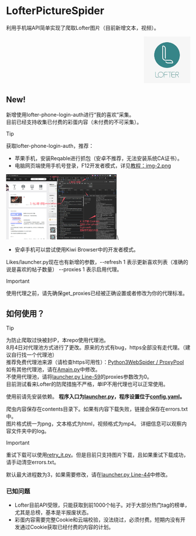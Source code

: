 # LofterPictureSpider
利用手机端API简单实现了爬取Lofter图片（目前新增文本，视频）。
<div align="right"><img src="img.png" width = 128 height = 128 alt="Lofter Icon"></div>


## New!
新增使用lofter-phone-login-auth进行“我的喜欢”采集。\
目前已经支持收集已付费的彩蛋内容（未付费的不可采集）。
>[!TIP]
> 获取lofter-phone-login-auth，推荐：
> - 苹果手机，安装Reqable进行抓包（安卓不推荐，无法安装系统CA证书）。
> - 电脑网页端使用手机号登录，F12开发者模式，详见[教程：img-2.png](img-2.png)
> 
> <img src="img-2.png" alt="Guidance" width = 60%>\
> - 安卓手机可以尝试使用Kiwi Browser中的开发者模式。

Likes/launcher.py现在也有新增的参数，--refresh 1 表示更新喜欢列表（准确的说是喜欢的帖子数量） --proxies 1 表示启用代理。
>[!IMPORTANT]
> 使用代理之前，请先确保get_proxies已经被正确设置或者修改为你的代理标准。

## 如何使用？
> [!TIP]
> 为防止爬取过快被封IP，本repo使用代理池。\
> 8月4日对代理池方式进行了更改。原来的方式有bug，https全部没有走代理。（建议自行找一个代理池）\
> 推荐免费代理池来源（请检查https可用性）：[Python3WebSpider / ProxyPool](https://github.com/Python3WebSpider/ProxyPool)\
> 如有其他代理池，请在[Amain.py](Amain.py)中修改。\
> 不使用代理池，请将[launcher.py Line-59](https://github.com/Moling-Teru/LofterPictureSpider/blob/main/launcher.py#L59)的proxies参数改为0。\
> 目前测试看来Lofter的防爬措施不严格，单IP不用代理也可以正常使用。

使用前请先安装依赖。
**程序入口为[launcher.py](launcher.py)，程序设置位于[config.yaml](config.yaml)。**

爬虫内容保存在contents目录下。如果有内容下载失败，链接会保存在errors.txt中。\
图片格式统一为png，文本格式为html，视频格式为mp4。
详细信息可以观察内容文件夹中的log。

> [!IMPORTANT]
> 重试下载可以使用[retry_it.py](retry_it.py)。但是目前只支持图片下载，且如果重试下载成功，请手动清空errors.txt。

默认最大进程数为3，如果需要修改，请在[launcher.py Line-44](https://github.com/Moling-Teru/LofterPictureSpider/blob/main/launcher.py#L44)中修改。

### 已知问题

- Lofter目前API受限，只能获取到前1000个帖子。对于大部分热门tag的榜单，尤其是总榜，基本是半报废状态。
- 彩蛋内容需要完整Cookie和云端校验，没法绕过，必须付费。短期内没有开发通过Cookie获取已经付费的内容的计划。
